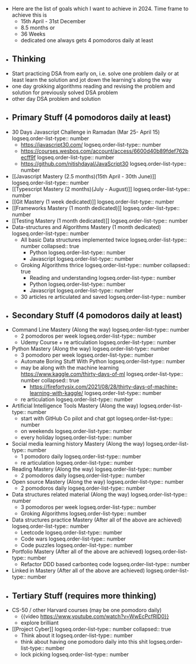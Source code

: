 - Here are the list of goals which I want to achieve in 2024. Time frame to achieve this is
	- 15th April - 31st December
	- 8.5 months or
	- 36 Weeks
	- dedicated one always gets 4 pomodoros daily at least
- ## Thinking
- Start practicing DSA from early on, i.e. solve one problem daily or at least learn the solution and jot down the learning's along the way
- one day grokking algorithms reading and revising the problem and solution for previously solved DSA problem
- other day DSA problem and solution
- ## Primary Stuff (4 pomodoros daily at least)
- 30 Days Javascript Challenge in Ramadan (Mar 25- April 15)
  logseq.order-list-type:: number
	- https://javascript30.com/
	  logseq.order-list-type:: number
	- https://courses.wesbos.com/account/access/6600d40b89fdef762becff9f
	  logseq.order-list-type:: number
	- https://github.com/nitishdayal/JavaScript30
	  logseq.order-list-type:: number
- [[Javascript Mastery (2.5 months)(15th April - 30th June)]]
  logseq.order-list-type:: number
- [[Typescript Mastery (2 months)(July - August)]]
  logseq.order-list-type:: number
- [[Git Mastery (1 week dedicated)]]
  logseq.order-list-type:: number
- [[Frameworks Mastery (1 month dedicated)]]
  logseq.order-list-type:: number
- [[Testing Mastery (1 month dedicated)]]
  logseq.order-list-type:: number
- Data-structures and Algorithms Mastery (1 month dedicated)
  logseq.order-list-type:: number
	- All basic Data structures implemented twice
	  logseq.order-list-type:: number
	  collapsed:: true
		- Python
		  logseq.order-list-type:: number
		- Javascript
		  logseq.order-list-type:: number
	- Groking Algorithms thrice
	  logseq.order-list-type:: number
	  collapsed:: true
		- Reading and understanding
		  logseq.order-list-type:: number
		- Python
		  logseq.order-list-type:: number
		- Javascript
		  logseq.order-list-type:: number
	- 30 articles re articulated and saved
	  logseq.order-list-type:: number
- ## Secondary Stuff (4 pomodoros daily at least)
- Command Line Mastery (Along the way)
  logseq.order-list-type:: number
	- 2 pomodoros per week
	  logseq.order-list-type:: number
	- Udemy Course + re articulation
	  logseq.order-list-type:: number
- Python Mastery (Along the way)
  logseq.order-list-type:: number
	- 3 pomodoro per week
	  logseq.order-list-type:: number
	- Automate Boring Stuff With Python
	  logseq.order-list-type:: number
	- may be along with the machine learning https://www.kaggle.com/thirty-days-of-ml
	  logseq.order-list-type:: number
	  collapsed:: true
		- https://firefortysix.com/2021/08/28/thirty-days-of-machine-learning-with-kaggle/
		  logseq.order-list-type:: number
	- re articulation
	  logseq.order-list-type:: number
- Artificial Intelligence Tools Mastery (Along the way)
  logseq.order-list-type:: number
	- start with GitHub Co pilot and chat gpt
	  logseq.order-list-type:: number
	- on weekends
	  logseq.order-list-type:: number
	- every holiday
	  logseq.order-list-type:: number
- Social media learning history Mastery (Along the way)
  logseq.order-list-type:: number
	- 1 pomodoro daily
	  logseq.order-list-type:: number
	- re articulation
	  logseq.order-list-type:: number
- Reading Mastery (Along the way)
  logseq.order-list-type:: number
	- 2 pomodoros daily
	  logseq.order-list-type:: number
- Open source Mastery  (Along the way)
  logseq.order-list-type:: number
	- 2 pomodoros daily
	  logseq.order-list-type:: number
- Data structures related material (Along the way)
  logseq.order-list-type:: number
	- 3 pomodoros per week
	  logseq.order-list-type:: number
	- Groking Algorithms
	  logseq.order-list-type:: number
- Data structures practice Mastery (After all of the above are achieved)
  logseq.order-list-type:: number
	- Leetcode
	  logseq.order-list-type:: number
	- Code wars
	  logseq.order-list-type:: number
	- Code puzzles
	  logseq.order-list-type:: number
- Portfolio Mastery (After all of the above are achieved)
  logseq.order-list-type:: number
	- Refactor DDD based carbonteq code
	  logseq.order-list-type:: number
- Linked in Mastery (After all of the above are achieved)
  logseq.order-list-type:: number
- ## Tertiary Stuff (requires more thinking)
- CS-50 / other Harvard courses (may be one pomodoro daily)
	- {{video https://www.youtube.com/watch?v=WwEcPcfRlD0}}
	- explore brilliant
- [[Project Cyber]]
  logseq.order-list-type:: number
  collapsed:: true
	- Think about it
	  logseq.order-list-type:: number
	- think about having one pomodoro daily into this shit
	  logseq.order-list-type:: number
	- lock picking
	  logseq.order-list-type:: number